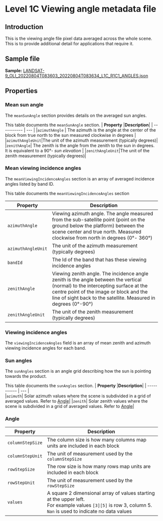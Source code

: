 # Level 1C Viewing angle metadata file

## Introduction
This is the viewing angle file pixel data averaged across the whole scene. This is to provide additional detail for applications that require it.

## Sample file 

**Sample:** [LANDSAT-9_OLI_20220804T083603_20220804T083634_L1C_R1C1_ANGLES.json](https://stfarearth3b2cstatic.blob.core.windows.net/product-samples/products/v1.2/L1C/LANDSAT-9_OLI_20220804T083603_20220804T083634_L1C_R1C1/LANDSAT-9_OLI_20220804T083603_20220804T083634_L1C_R1C1_ANGLES.json)

## Properties
### Mean sun angle 

The `meanSunAngle` section provides details on the averaged sun angles.

This table documents the `meanSunAngle` section.
| **Property** |**Description**|
| ----------- | --- |
|`azimuthAngle` | The azimuth is the angle at the center of the block from true north to the sun measured clockwise in degrees  |
|`azimuthAngleUnit`|The unit of the azimuth measurement (typically degrees)|
|`zenithAngle`| The zenith is the angle from the zenith to the sun in degrees. It is equivalent to a 90°-  *sun elevation* |
|`zenithAngleUnit`|The unit of the zenith measurement (typically degrees)|

### Mean viewing incidence angles

The `meanViewingIncidenceAngles` section is an array of averaged incidence angles listed by band ID. 

This table documents the `meanViewingIncidenceAngles` section 

| **Property** |**Description**|
| ----------- | --- |                           
|`azimuthAngle`| Viewing azimuth angle. The angle measured from the sub-satellite point (point on the ground below the platform) between the scene center and true north. Measured clockwise from north in degrees (0°- 360°)|
|`azimuthAngleUnit`|The unit of the azimuth measurement (typically degrees)|
|`bandId`|The Id of the band that has these viewing incidence angles|
|`zenithAngle`| Viewing zenith angle.  The incidence angle zenith is the angle between the vertical (normal) to the intercepting surface at the centre point of the image or block and the line of sight back to the satellite. Measured in degrees (0°-90°) |
|`zenithAngleUnit`|The unit of the zenith measurement (typically degrees)|                                                                                                                                                    
### Viewing incidence angles
The  `viewingIncidenceAngles` field is an array of mean zenith and azimuth viewing incidence angles for each band.

### Sun angles

The `sunAngles` section is an angle grid describing how the sun is pointing towards the product.

This table documents the `sunAngles`  section. 
| **Property** |**Description**|
| ----------- | --- |   
|`azimuth`| Solar azimuth values where the scene is subdivided in a grid of averaged values. Refer to [Angle](#Angle)|
|`zenith`| Solar zenith values where the scene is subdivided in a grid of averaged values. Refer to [Angle](#Angle)|                                                                                                                                                 

### Angle

| **Property**   | **Description** |
| -------------- | ---- |
| `columnStepSize` | The column size is how many columns map units are included in each block|
| `columnStepUnit` | The unit of measurement used by the `columnStepSize`  |
| `rowStepSize` | The row size is how many rows map units are included in each block |
| `rowStepUnit` | The unit of measurement used by the `rowStepSize` |
| `values` | A square 2 dimensional array of values starting at the upper left.<br> For example values `[3][5]` is row 3, column 5.<br> `Nan` is used to indicate no data values |